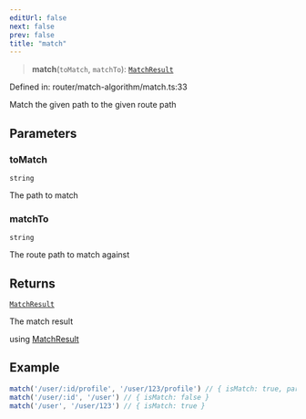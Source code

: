 ```yaml
---
editUrl: false
next: false
prev: false
title: "match"
---
```


> **match**(`toMatch`, `matchTo`): [`MatchResult`](/api/router/interfaces/matchresult/)

Defined in: router/match-algorithm/match.ts:33

Match the given path to the given route path

## Parameters

### toMatch

`string`

The path to match

### matchTo

`string`

The route path to match against

## Returns

[`MatchResult`](/api/router/interfaces/matchresult/)

The match result

using [MatchResult](/api/api/router/interfaces/matchresult/)

## Example

```ts
match('/user/:id/profile', '/user/123/profile') // { isMatch: true, params: { id: '123' } }
match('/user/:id', '/user') // { isMatch: false }
match('/user', '/user/123') // { isMatch: true }
```
